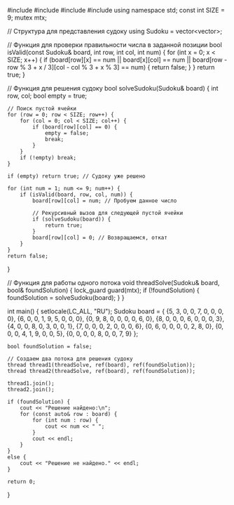 #include <iostream>
#include <vector>
#include <thread>
#include <mutex>
using namespace std;
const int SIZE = 9;
mutex mtx;

// Структура для представления судоку
using Sudoku = vector<vector<int>>;

// Функция для проверки правильности числа в заданной позиции
bool isValid(const Sudoku& board, int row, int col, int num) {
    for (int x = 0; x < SIZE; x++) {
        if (board[row][x] == num || board[x][col] == num ||
            board[row - row % 3 + x / 3][col - col % 3 + x % 3] == num) {
            return false;
        }
    }
    return true;
}

// Функция для решения судоку
bool solveSudoku(Sudoku& board) {
    int row, col;
    bool empty = true;

    // Поиск пустой ячейки
    for (row = 0; row < SIZE; row++) {
        for (col = 0; col < SIZE; col++) {
            if (board[row][col] == 0) {
                empty = false;
                break;
            }
        }
        if (!empty) break;
    }

    if (empty) return true; // Судоку уже решено

    for (int num = 1; num <= 9; num++) {
        if (isValid(board, row, col, num)) {
            board[row][col] = num; // Пробуем данное число

            // Рекурсивный вызов для следующей пустой ячейки
            if (solveSudoku(board)) {
                return true;
            }
            board[row][col] = 0; // Возвращаемся, откат
        }
    }
    return false;
}

// Функция для работы одного потока
void threadSolve(Sudoku& board, bool& foundSolution) {
    lock_guard<mutex> guard(mtx);
    if (!foundSolution) {
        foundSolution = solveSudoku(board);
    }
}

int main() {
    setlocale(LC_ALL, "RU");
    Sudoku board = {
        {5, 3, 0, 0, 7, 0, 0, 0, 0},
        {6, 0, 0, 1, 9, 5, 0, 0, 0},
        {0, 9, 8, 0, 0, 0, 0, 6, 0},
        {8, 0, 0, 0, 6, 0, 0, 0, 3},
        {4, 0, 0, 8, 0, 3, 0, 0, 1},
        {7, 0, 0, 0, 2, 0, 0, 0, 6},
        {0, 6, 0, 0, 0, 0, 2, 8, 0},
        {0, 0, 0, 4, 1, 9, 0, 0, 5},
        {0, 0, 0, 0, 8, 0, 0, 7, 9}
    };

    bool foundSolution = false;

    // Создаем два потока для решения судоку
    thread thread1(threadSolve, ref(board), ref(foundSolution));
    thread thread2(threadSolve, ref(board), ref(foundSolution));

    thread1.join();
    thread2.join();

    if (foundSolution) {
        cout << "Решение найдено:\n";
        for (const auto& row : board) {
            for (int num : row) {
                cout << num << " ";
            }
            cout << endl;
        }
    }
    else {
        cout << "Решение не найдено." << endl;
    }

    return 0;
}
